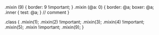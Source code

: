 
.mixin (9) {
  border: 9 !important;
}
.mixin (@a: 0) {
  border: @a;
  boxer: @a;
  .inner {
    test: @a;
  }
  // comment
}

.class {
  .mixin(1);
  .mixin(2) !important;
  .mixin(3);
  .mixin(4) !important;
  .mixin(5);
  .mixin !important;
  .mixin(9);
}
